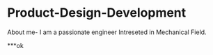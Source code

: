 # Product-Design-Development
  About me- I am a passionate engineer Intreseted in Mechanical Field.
 
 
 ***ok
  
